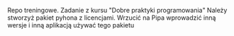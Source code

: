 Repo treningowe. 
Zadanie z kursu "Dobre praktyki programowania"
Należy stworzyż pakiet pyhona z licencjami. Wrzucić na Pipa wprowadzić inną wersje i inną aplikacją używać tego pakietu
